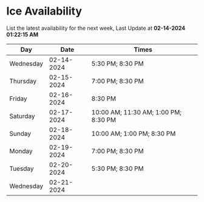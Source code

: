 # Ice Availability

List the latest availability for the next week, Last Update at **02-14-2024 01:22:15 AM**

| Day         | Date        | Times       |
| ----------- | ----------- | ----------- |
|Wednesday|02-14-2024|5:30 PM; 8:30 PM|
|Thursday|02-15-2024|7:00 PM; 8:30 PM|
|Friday|02-16-2024|8:30 PM|
|Saturday|02-17-2024|10:00 AM; 11:30 AM; 1:00 PM; 8:30 PM|
|Sunday|02-18-2024|10:00 AM; 1:00 PM; 8:30 PM|
|Monday|02-19-2024|7:00 PM; 8:30 PM|
|Tuesday|02-20-2024|5:30 PM; 8:30 PM|
|Wednesday|02-21-2024||

